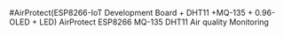 #AirProtect(ESP8266-IoT Development Board + DHT11 +MQ-135 + 0.96-OLED + LED)
AirProtect ESP8266 MQ-135 DHT11 Air quality Monitoring
